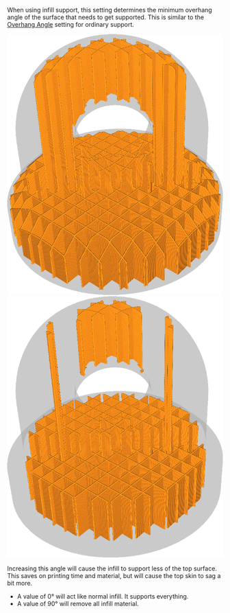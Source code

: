 When using infill support, this setting determines the minimum overhang angle of the surface that needs to get supported. This is similar to the [Overhang Angle](support_angle.md) setting for ordinary support.

![A low angle results in more support](images/infill_support_angle_low.png)
![A high angle results in less support](images/infill_support_angle_high.png)

Increasing this angle will cause the infill to support less of the top surface. This saves on printing time and material, but will cause the top skin to sag a bit more.
* A value of 0° will act like normal infill. It supports everything.
* A value of 90° will remove all infill material.
